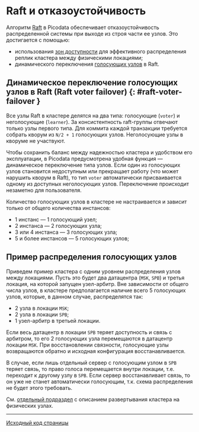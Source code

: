 # Raft и отказоустойчивость
Алгоритм [Raft](../general/glossary.md#raft) в Picodata обеспечивает отказоустойчивость распределенной
системы при выходе из строя части ее узлов. Это достигается с помощью:

- использования [зон доступности](deploy_on_hosts.md#failure-domains) для эффективного распределения реплик
  кластера между физическими локациями;
- динамического переключения [голосующих узлов](../general/glossary.md#node-states) в Raft.

## Динамическое переключение голосующих узлов в Raft (Raft voter failover) {: #raft-voter-failover }

Все узлы Raft в кластере делятся на два типа: голосующие (`voter`) и
неголосующие (`learner`). За консистентность raft-группы отвечают только
узлы первого типа. Для коммита каждой транзакции требуется собрать
кворум из `N/2 + 1` голосующих узлов. Неголосующие узлы в кворуме не
участвуют.

Чтобы сохранить баланс между надежностью кластера и удобством его
эксплуатации, в Picodata предусмотрена удобная функция — динамическое
переключение типа узлов. Если один из голосующих узлов становится
недоступным или прекращает работу (что может нарушить кворум в Raft), то
тип `voter` автоматически присваивается одному из доступных неголосующих
узлов. Переключение происходит незаметно для пользователя.

Количество голосующих узлов в кластере не настраивается и зависит только
от общего количества инстансов:

- 1 инстанс — 1 голосующий узел;
- 2 инстанса — 2 голосующих узла;
- 3 или 4 инстанса — 3 голосующих узла;
- 5 и более инстансов — 5 голосующих узлов;

## Пример распределения голосующих узлов
Приведем пример кластера с одним уровнем распределения узлов между
локациями. Пусть это будет два датацентра (`MSK`, `SPB`) и третья
локация, на которой запущен узел-арбитр. Вне зависимости от общего числа
узлов, в кластере предполагается наличие всего 5 голосующих узлов,
которые, в данном случае, распределятся так:

- 2 узла в локации `MSK`;
- 2 узла в локации `SPB`;
- 1 узел-арбитр в третьей локации.

Если весь датацентр в локации `SPB` теряет доступность и связь с арбитром,
то его 2 голосующих узла перемещаются в датацентр локации `MSK`. При
восстановлении связности, голосующие узлы возвращаются обратно и
исходная конфигурация восстанавливается.

В случае, если лишь отдельный сервер с голосующим узлом в `SPB` теряет
связь, то право голоса перемещается внутри локации, т.е. переходит к
другому узлу в `SPB`. Если сервер восстанавливает связь, то он уже не
станет автоматически голосующим, т.к. схема распределения не будет этого
требовать.

См. [отдельный подраздел](../tutorials/deploy_on_hosts.md) с описанием развертывания кластера на физических узлах.


---
[Исходный код страницы](https://git.picodata.io/picodata/picodata/docs/-/blob/main/docs/architecture/raft_voters.md)
